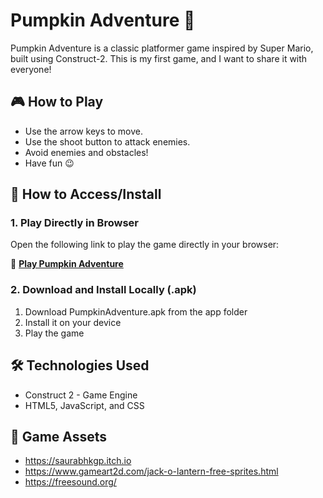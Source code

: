 # Pumpkin Adventure 🎃

Pumpkin Adventure is a classic platformer game inspired by Super Mario, built using Construct-2. This is my first game, and I want to share it with everyone!

## 🎮 How to Play
- Use the arrow keys to move.
- Use the shoot button to attack enemies.
- Avoid enemies and obstacles!
- Have fun 😉

## 🚀 How to Access/Install

### **1. Play Directly in Browser**
Open the following link to play the game directly in your browser:

🔗 **[Play Pumpkin Adventure](https://eerfinn.github.io/Construct2-PumkinAdvendture/)**

### **2. Download and Install Locally (.apk)**
1. Download PumpkinAdventure.apk from the app folder
2. Install it on your device
3. Play the game

## 🛠 Technologies Used
- Construct 2 - Game Engine
- HTML5, JavaScript, and CSS

## 📜 Game Assets
- https://saurabhkgp.itch.io
- https://www.gameart2d.com/jack-o-lantern-free-sprites.html
- https://freesound.org/
